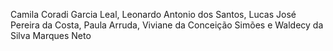 Camila Coradi Garcia Leal, Leonardo Antonio dos Santos, Lucas José Pereira da Costa, Paula Arruda, Viviane da Conceição Simões e Waldecy da Silva Marques Neto
